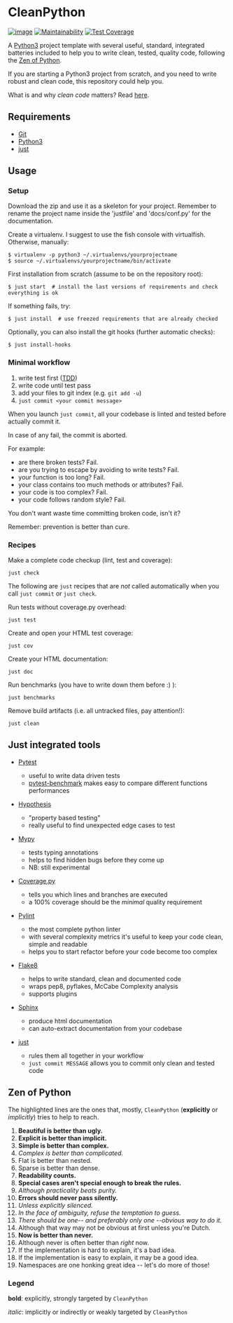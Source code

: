 CleanPython
===========

[![image](https://travis-ci.org/iacopy/cleanpython.svg?branch=master)](https://travis-ci.org/iacopy/cleanpython)
[![Maintainability](https://api.codeclimate.com/v1/badges/142fbb415a2d6f66b804/maintainability)](https://codeclimate.com/github/iacopy/cleanpython/maintainability)
[![Test Coverage](https://api.codeclimate.com/v1/badges/142fbb415a2d6f66b804/test_coverage)](https://codeclimate.com/github/iacopy/cleanpython/test_coverage)

A [Python3](https://docs.python.org/3/) project template with several
useful, standard, integrated batteries included to help you to write
clean, tested, quality code, following the [Zen of
Python](#zen-of-python).

If you are starting a Python3 project from scratch, and you need to
write robust and clean code, this repository could help you.

What is and why *clean code* matters? Read
[here](https://www.butterfly.com.au/blog/website-development/clean-high-quality-code-a-guide-on-how-to-become-a-better-programmer).

Requirements
------------

- [Git](https://git-scm.com)
- [Python3](https://docs.python.org/3/)
- [just](https://github.com/casey/just)

Usage
-----

### Setup

Download the zip and use it as a skeleton for your project.
Remember to rename the project name inside the 'justfile' and 'docs/conf.py' for the documentation.

Create a virtualenv. I suggest to use the fish console with virtualfish.
Otherwise, manually:

    $ virtualenv -p python3 ~/.virtualenvs/yourprojectname
    $ source ~/.virtualenvs/yourprojectname/bin/activate

First installation from scratch (assume to be on the repository root):

    $ just start  # install the last versions of requirements and check everything is ok

If something fails, try:

    $ just install  # use freezed requirements that are already checked

Optionally, you can also install the git hooks (further automatic
checks):

    $ just install-hooks

### Minimal workflow

1. write test first
    ([TDD](https://en.wikipedia.org/wiki/Test-driven_development))
2. write code until test pass
3. add your files to git index (e.g. `git add -u`)
4. `just commit <your commit message>`

When you launch `just commit`, all your codebase is linted and tested
before actually commit it.

In case of any fail, the commit is aborted.

For example:

- are there broken tests? Fail.
- are you trying to escape by avoiding to write tests? Fail.
- your function is too long? Fail.
- your class contains too much methods or attributes? Fail.
- your code is too complex? Fail.
- your code follows random style? Fail.

You don\'t want waste time committing broken code, isn\'t it?

Remember: prevention is better than cure.

### Recipes

Make a complete code checkup (lint, test and coverage):

    just check

The following are `just` recipes that are *not* called automatically
when you call `just commit` or `just check`.

Run tests without coverage.py overhead:

    just test

Create and open your HTML test coverage:

    just cov

Create your HTML documentation:

    just doc

Run benchmarks (you have to write down them before :) ):

    just benchmarks

Remove build artifacts (i.e. all untracked files, pay attention!):

    just clean

Just integrated tools
---------------------

- [Pytest](https://docs.pytest.org)
  - useful to write data driven tests
  - [pytest-benchmark](http://pytest-benchmark.readthedocs.io/en/latest/) makes easy to compare different functions performances

- [Hypothesis](https://hypothesis.readthedocs.io)
  - \"property based testing\"
  - really useful to find unexpected edge cases to test

- [Mypy](http://mypy.readthedocs.io)
  - tests typing annotations
  - helps to find hidden bugs before they come up
  - NB: still experimental

- [Coverage.py](http://coverage.readthedocs.io)
  - tells you which lines and branches are executed
  - a 100% coverage should be the *minimal* quality requirement

- [Pylint](https://www.pylint.org)
  - the most complete python linter
  - with several complexity metrics it\'s useful to keep your code clean, simple and readable
  - helps you to start refactor before your code become too complex

- [Flake8](http://flake8.readthedocs.io)
  - helps to write standard, clean and documented code
  - wraps pep8, pyflakes, McCabe Complexity analysis
  - supports plugins

- [Sphinx](http://www.sphinx-doc.org/en/stable/)
  - produce html documentation
  - can auto-extract documentation from your codebase

- [just](https://github.com/casey/just)
  - rules them all together in your workflow
  - `just commit MESSAGE` allows you to commit only clean and tested code

Zen of Python
-------------

The highlighted lines are the ones that, mostly, `CleanPython`
(**explicitly** or *implicitly*) tries to help to reach.

1. **Beautiful is better than ugly.**
2. **Explicit is better than implicit.**
3. **Simple is better than complex.**
4. *Complex is better than complicated.*
5. Flat is better than nested.
6. Sparse is better than dense.
7. **Readability counts.**
8. **Special cases aren\'t special enough to break the rules.**
9. *Although practicality beats purity.*
10. **Errors should never pass silently.**
11. *Unless explicitly silenced.*
12. *In the face of ambiguity, refuse the temptation to guess.*
13. *There should be one\-- and preferably only one \--obvious way to do
    it.*
14. Although that way may not be obvious at first unless you\'re Dutch.
15. **Now is better than never.**
16. Although never is often better than *right* now.
17. If the implementation is hard to explain, it\'s a bad idea.
18. If the implementation is easy to explain, it may be a good idea.
19. Namespaces are one honking great idea \-- let\'s do more of those!

### Legend

**bold**: explicitly, strongly targeted by `CleanPython`

*italic*: implicitly or indirectly or weakly targeted by `CleanPython`
